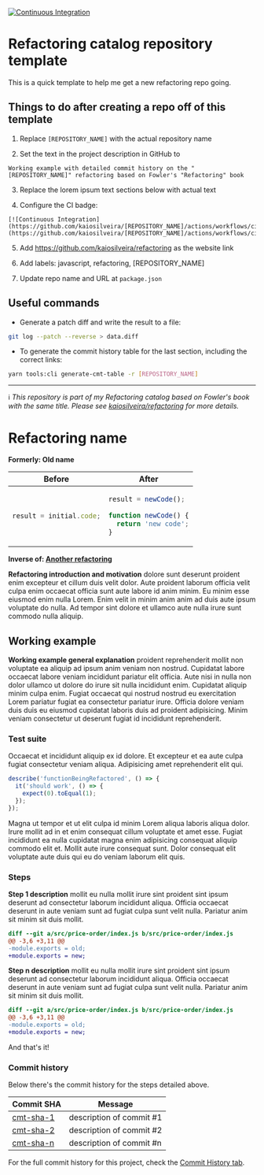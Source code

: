 [![Continuous Integration](https://github.com/kaiosilveira/refactoring-catalog-template/actions/workflows/ci.yml/badge.svg)](https://github.com/kaiosilveira/refactoring-catalog-template/actions/workflows/ci.yml)

# Refactoring catalog repository template

This is a quick template to help me get a new refactoring repo going.

## Things to do after creating a repo off of this template

1. Replace `[REPOSITORY_NAME]` with the actual repository name

2. Set the text in the project description in GitHub to

```
Working example with detailed commit history on the "[REPOSITORY_NAME]" refactoring based on Fowler's "Refactoring" book
```

3. Replace the lorem ipsum text sections below with actual text

4. Configure the CI badge:

```
[![Continuous Integration](https://github.com/kaiosilveira/[REPOSITORY_NAME]/actions/workflows/ci.yml/badge.svg)](https://github.com/kaiosilveira/[REPOSITORY_NAME]/actions/workflows/ci.yml)
```

5. Add https://github.com/kaiosilveira/refactoring as the website link

6. Add labels: javascript, refactoring, [REPOSITORY_NAME]

7. Update repo name and URL at `package.json`

## Useful commands

- Generate a patch diff and write the result to a file:

```bash
git log --patch --reverse > data.diff
```

- To generate the commit history table for the last section, including the correct links:

```bash
yarn tools:cli generate-cmt-table -r [REPOSITORY_NAME]
```

---

ℹ️ _This repository is part of my Refactoring catalog based on Fowler's book with the same title. Please see [kaiosilveira/refactoring](https://github.com/kaiosilveira/refactoring) for more details._

# Refactoring name

**Formerly: Old name**

<table>
<thead>
<th>Before</th>
<th>After</th>
</thead>
<tbody>
<tr>
<td>

```javascript
result = initial.code;
```

</td>

<td>

```javascript
result = newCode();

function newCode() {
  return 'new code';
}
```

</td>
</tr>
</tbody>
</table>

**Inverse of: [Another refactoring](https://github.com/kaiosilveira/refactoring)**

**Refactoring introduction and motivation** dolore sunt deserunt proident enim excepteur et cillum duis velit dolor. Aute proident laborum officia velit culpa enim occaecat officia sunt aute labore id anim minim. Eu minim esse eiusmod enim nulla Lorem. Enim velit in minim anim anim ad duis aute ipsum voluptate do nulla. Ad tempor sint dolore et ullamco aute nulla irure sunt commodo nulla aliquip.

## Working example

**Working example general explanation** proident reprehenderit mollit non voluptate ea aliquip ad ipsum anim veniam non nostrud. Cupidatat labore occaecat labore veniam incididunt pariatur elit officia. Aute nisi in nulla non dolor ullamco ut dolore do irure sit nulla incididunt enim. Cupidatat aliquip minim culpa enim. Fugiat occaecat qui nostrud nostrud eu exercitation Lorem pariatur fugiat ea consectetur pariatur irure. Officia dolore veniam duis duis eu eiusmod cupidatat laboris duis ad proident adipisicing. Minim veniam consectetur ut deserunt fugiat id incididunt reprehenderit.

### Test suite

Occaecat et incididunt aliquip ex id dolore. Et excepteur et ea aute culpa fugiat consectetur veniam aliqua. Adipisicing amet reprehenderit elit qui.

```javascript
describe('functionBeingRefactored', () => {
  it('should work', () => {
    expect(0).toEqual(1);
  });
});
```

Magna ut tempor et ut elit culpa id minim Lorem aliqua laboris aliqua dolor. Irure mollit ad in et enim consequat cillum voluptate et amet esse. Fugiat incididunt ea nulla cupidatat magna enim adipisicing consequat aliquip commodo elit et. Mollit aute irure consequat sunt. Dolor consequat elit voluptate aute duis qui eu do veniam laborum elit quis.

### Steps

**Step 1 description** mollit eu nulla mollit irure sint proident sint ipsum deserunt ad consectetur laborum incididunt aliqua. Officia occaecat deserunt in aute veniam sunt ad fugiat culpa sunt velit nulla. Pariatur anim sit minim sit duis mollit.

```diff
diff --git a/src/price-order/index.js b/src/price-order/index.js
@@ -3,6 +3,11 @@
-module.exports = old;
+module.exports = new;
```

**Step n description** mollit eu nulla mollit irure sint proident sint ipsum deserunt ad consectetur laborum incididunt aliqua. Officia occaecat deserunt in aute veniam sunt ad fugiat culpa sunt velit nulla. Pariatur anim sit minim sit duis mollit.

```diff
diff --git a/src/price-order/index.js b/src/price-order/index.js
@@ -3,6 +3,11 @@
-module.exports = old;
+module.exports = new;
```

And that's it!

### Commit history

Below there's the commit history for the steps detailed above.

| Commit SHA                                                                  | Message                  |
| --------------------------------------------------------------------------- | ------------------------ |
| [cmt-sha-1](https://github.com/kaiosilveira/[REPOSITORY_NAME]/commit-SHA-1) | description of commit #1 |
| [cmt-sha-2](https://github.com/kaiosilveira/[REPOSITORY_NAME]/commit-SHA-2) | description of commit #2 |
| [cmt-sha-n](https://github.com/kaiosilveira/[REPOSITORY_NAME]/commit-SHA-n) | description of commit #n |

For the full commit history for this project, check the [Commit History tab](https://github.com/kaiosilveira/[REPOSITORY_NAME]/commits/main).
